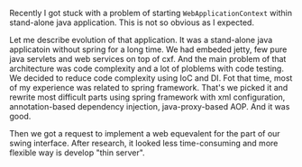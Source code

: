 Recently I got stuck with a problem of starting `WebApplicationContext` within stand-alone java application. This is not
so obvious as I expected.

Let me describe evolution of that application. It was a stand-alone java applicatoin without spring for a long time. We had embeded jetty, few pure java servlets and web services on top of cxf. And the main problem of that architecture was code complexity and a lot of ploblems with code testing. We decided to reduce code complexity using IoC and DI. Fot that time, most of my experience was related to spring framework. That's we picked it and rewrite most difficult parts using spring framework with xml configuration, annotation-based dependency injection, java-proxy-based AOP. And it was good.

Then we got a request to implement a web equevalent for the part of our swing interface. After research, it looked less time-consuming and more flexible way is develop "thin server".
